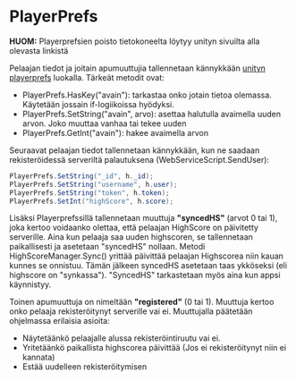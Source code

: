# PlayerPrefs

**HUOM:** Playerprefsien poisto tietokoneelta löytyy unityn sivuilta alla olevasta linkistä

Pelaajan tiedot ja joitain apumuuttujia tallennetaan kännykkään 
[unityn playerprefs](https://docs.unity3d.com/ScriptReference/PlayerPrefs.html) luokalla. Tärkeät metodit ovat:
 - PlayerPrefs.HasKey("avain"): tarkastaa onko jotain tietoa olemassa. Käytetään jossain if-logiikoissa hyödyksi.
 - PlayerPrefs.SetString("avain", arvo): asettaa halutulla avaimella uuden arvon. Joko muuttaa vanhaa tai tekee uuden
 - PlayerPrefs.GetInt("avain"): hakee avaimella arvon

Seuraavat pelaajan tiedot tallennetaan kännykkään, kun ne saadaan rekisteröidessä serveriltä palautuksena (WebServiceScript.SendUser):

```C#
PlayerPrefs.SetString("_id", h._id);
PlayerPrefs.SetString("username", h.user);
PlayerPrefs.SetString("token", h.token);
PlayerPrefs.SetInt("highScore", h.score);
```

Lisäksi Playerprefssillä tallennetaan muuttuja **"syncedHS"** (arvot 0 tai 1), joka kertoo voidaanko olettaa, että pelaajan HighScore on
päivitetty serverille. Aina kun pelaaja saa uuden highscoren, se tallennetaan paikallisesti ja asetetaan "syncedHS" nollaan. Metodi 
HighScoreManager.Sync() yrittää päivittää pelaajan Highscorea niin kauan kunnes se onnistuu. Tämän jälkeen syncedHS asetetaan taas
ykköseksi (eli highscore on "synkassa"). "SyncedHS" tarkastetaan myös aina kun appsi käynnistyy.


Toinen apumuuttuja on nimeltään **"registered"** (0 tai 1). Muuttuja kertoo onko pelaaja rekisteröitynyt serverille vai ei. Muuttujalla
päätetään ohjelmassa erilaisia asioita:
 - Näytetäänkö pelaajalle alussa rekisteröintiruutu vai ei.
 - Yritetäänkö paikallista highscorea päivittää (Jos ei rekisteröitynyt niin ei kannata)
 - Estää uudelleen rekisteröitymisen
